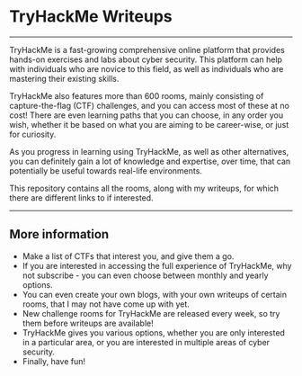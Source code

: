 # TryHackMe Writeups

---

TryHackMe is a fast-growing comprehensive online platform that provides hands-on exercises and labs about cyber security. This platform can help with individuals who are novice to this field, as well as individuals who are mastering their existing skills.

TryHackMe also features more than 600 rooms, mainly consisting of capture-the-flag (CTF) challenges, and you can access most of these at no cost! There are even learning paths that you can choose, in any order you wish, whether it be based on what you are aiming to be career-wise, or just for curiosity.

As you progress in learning using TryHackMe, as well as other alternatives, you can definitely gain a lot of knowledge and expertise, over time, that can potentially be useful towards real-life environments.

This repository contains all the rooms, along with my writeups, for which there are different links to if interested.

---

## More information

- Make a list of CTFs that interest you, and give them a go.
- If you are interested in accessing the full experience of TryHackMe, why not subscribe - you can even choose between monthly and yearly options.
- You can even create your own blogs, with your own writeups of certain rooms, that I may not have come up with yet.
- New challenge rooms for TryHackMe are released every week, so try them before writeups are available!
- TryHackMe gives you various options, whether you are only interested in a particular area, or you are interested in multiple areas of cyber security.
- Finally, have fun!
